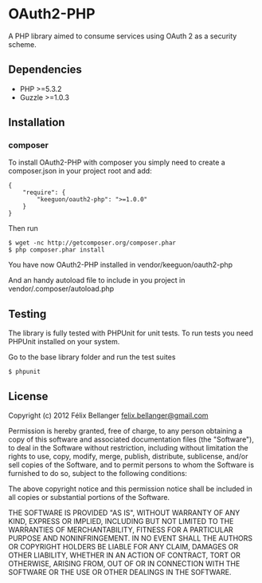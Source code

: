 # OAuth2-PHP

A PHP library aimed to consume services using OAuth 2 as a security scheme.


## Dependencies

* PHP >=5.3.2
* Guzzle >=1.0.3


## Installation

### composer

To install OAuth2-PHP with composer you simply need to create a composer.json in your project root and add:

```
{
    "require": {
        "keeguon/oauth2-php": ">=1.0.0"
    }
}
```

Then run

```
$ wget -nc http://getcomposer.org/composer.phar
$ php composer.phar install
```

You have now OAuth2-PHP installed in vendor/keeguon/oauth2-php

And an handy autoload file to include in you project in vendor/.composer/autoload.php


## Testing

The library is fully tested with PHPUnit for unit tests. To run tests you need PHPUnit installed on your system.

Go to the base library folder and run the test suites

    $ phpunit


## License

Copyright (c) 2012 Félix Bellanger <felix.bellanger@gmail.com>

Permission is hereby granted, free of charge, to any person obtaining a copy of this software and associated documentation files (the "Software"), to deal in the Software without restriction, including without limitation the rights to use, copy, modify, merge, publish, distribute, sublicense, and/or sell copies of the Software, and to permit persons to whom the Software is furnished to do so, subject to the following conditions:

The above copyright notice and this permission notice shall be included in all copies or substantial portions of the Software.

THE SOFTWARE IS PROVIDED "AS IS", WITHOUT WARRANTY OF ANY KIND, EXPRESS OR IMPLIED, INCLUDING BUT NOT LIMITED TO THE WARRANTIES OF MERCHANTABILITY, FITNESS FOR A PARTICULAR PURPOSE AND NONINFRINGEMENT. IN NO EVENT SHALL THE AUTHORS OR COPYRIGHT HOLDERS BE LIABLE FOR ANY CLAIM, DAMAGES OR OTHER LIABILITY, WHETHER IN AN ACTION OF CONTRACT, TORT OR OTHERWISE, ARISING FROM, OUT OF OR IN CONNECTION WITH THE SOFTWARE OR THE USE OR OTHER DEALINGS IN THE SOFTWARE.
